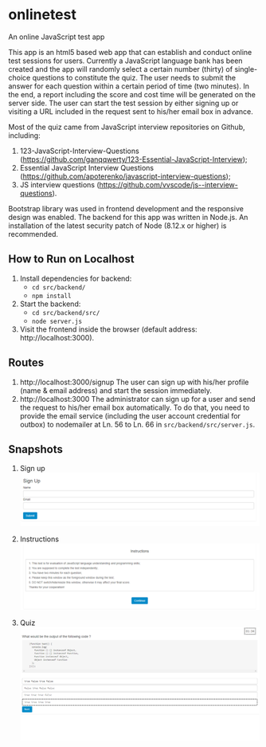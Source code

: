 # onlinetest
An online JavaScript test app

This app is an html5 based web app that can establish and conduct online test sessions for users. Currently a JavaScript language bank has been created and the app will randomly select a certain number (thirty) of single-choice questions to constitute the quiz. The user needs to submit the answer for each question within a certain period of time (two minutes). In the end, a report including the score and cost time will be generated on the server side. The user can start the test session by either signing up or visiting a URL included in the request sent to his/her email box in advance.

Most of the quiz came from JavaScript interview repositories on Github, including:
1. 123-JavaScript-Interview-Questions (https://github.com/ganqqwerty/123-Essential-JavaScript-Interview);
2. Essential JavaScript Interview Questions (https://github.com/apoterenko/javascript-interview-questions);
3. JS interview questions (https://github.com/vvscode/js--interview-questions).

Bootstrap library was used in frontend development and the responsive design was enabled. The backend for this app was written in Node.js. An installation of the latest security patch of Node (8.12.x or higher) is recommended.

## How to Run on Localhost
1. Install dependencies for backend: 
    * `cd src/backend/`
    * `npm install`
2. Start the backend: 
    * `cd src/backend/src/`
    * `node server.js`
3. Visit the frontend inside the browser (default address: http://localhost:3000).

## Routes
1. http://localhost:3000/signup
    The user can sign up with his/her profile (name & email address) and start the session immediately.
2. http://localhost:3000
    The administrator can sign up for a user and send the request to his/her email box automatically. To do that, you need to provide the email service (including the user account credential for outbox) to nodemailer at Ln. 56 to Ln. 66 in `src/backend/src/server.js`.

## Snapshots
1. Sign up
![alt text](https://github.com/tang415a/onlinetest/blob/master/imgs/signup.png)

2. Instructions
![alt text](https://github.com/tang415a/onlinetest/blob/master/imgs/instructions.png)

3. Quiz
![alt text](https://github.com/tang415a/onlinetest/blob/master/imgs/quiz.png)
